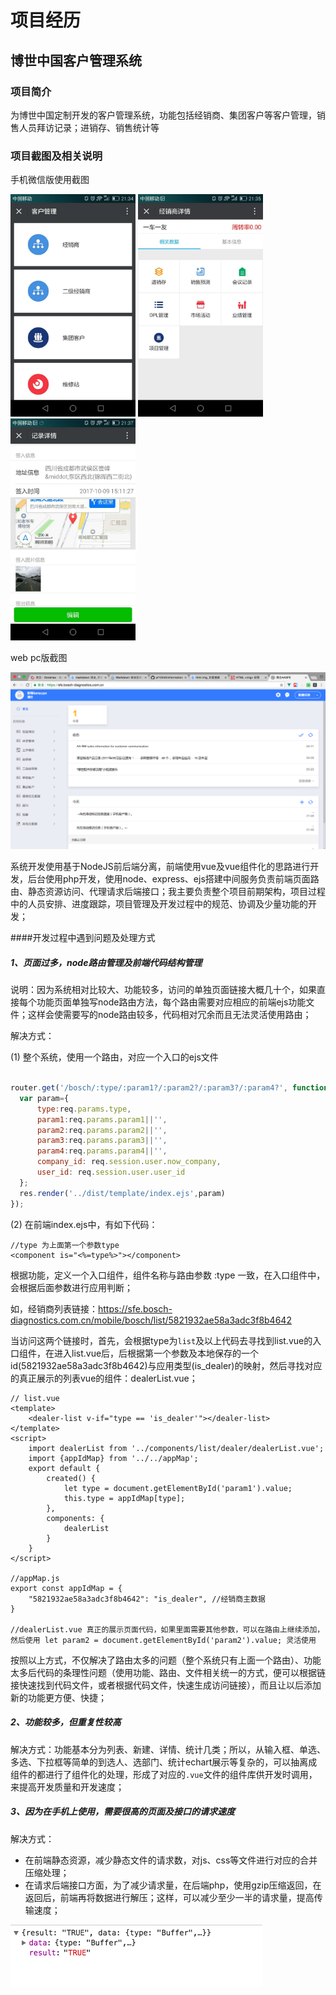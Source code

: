 # 项目经历

## 博世中国客户管理系统

### 项目简介

为博世中国定制开发的客户管理系统，功能包括经销商、集团客户等客户管理，销售人员拜访记录；进销存、销售统计等

### 项目截图及相关说明

手机微信版使用截图

<img alt="客户管理应用列表" width="200" src="./images/bosch_customer.jpeg"/>
<img alt="经销商详情" width="200" src="./images/bosch_custom_detail.jpeg"/>
<img alt="拜访记录详情" width="200" src="./images/bosch_visit.jpeg"/>

web pc版截图

<img alt="博世web版" src="./images/bosch_web.png" />

系统开发使用基于NodeJS前后端分离，前端使用vue及vue组件化的思路进行开发，后台使用php开发，使用node、express、ejs搭建中间服务负责前端页面路由、静态资源访问、代理请求后端接口；我主要负责整个项目前期架构，项目过程中的人员安排、进度跟踪，项目管理及开发过程中的规范、协调及少量功能的开发；


####开发过程中遇到问题及处理方式

##### 1、页面过多，node路由管理及前端代码结构管理

说明：因为系统相对比较大、功能较多，访问的单独页面链接大概几十个，如果直接每个功能页面单独写node路由方法，每个路由需要对应相应的前端ejs功能文件；这样会使需要写的node路由较多，代码相对冗余而且无法灵活使用路由；

解决方式：

(1) 整个系统，使用一个路由，对应一个入口的ejs文件

```js

router.get('/bosch/:type/:param1?/:param2?/:param3?/:param4?', function(req, res) {
  var param={
      type:req.params.type,
      param1:req.params.param1||'',
      param2:req.params.param2||'',
      param3:req.params.param3||'',
      param4:req.params.param4||'',
      company_id: req.session.user.now_company,
      user_id: req.session.user.user_id
  };
  res.render('../dist/template/index.ejs',param)
});

```

(2) 在前端index.ejs中，有如下代码：

```
//type 为上面第一个参数type
<component is="<%=type%>"></component>

```
根据功能，定义一个入口组件，组件名称与路由参数 :type 一致，在入口组件中，会根据后面参数进行应用判断；

如，经销商列表链接：https://sfe.bosch-diagnostics.com.cn/mobile/bosch/list/5821932ae58a3adc3f8b4642

当访问这两个链接时，首先，会根据type为```list```及以上代码去寻找到list.vue的入口组件，在进入list.vue后，后根据第一个参数及本地保存的一个id(5821932ae58a3adc3f8b4642)与应用类型(is_dealer)的映射，然后寻找对应的真正展示的列表vue的组件：dealerList.vue；

```
// list.vue
<template>
	<dealer-list v-if="type == 'is_dealer'"></dealer-list>
</template>
<script>
	import dealerList from '../components/list/dealer/dealerList.vue';
	import {appIdMap} from '../../appMap';
	export default {
		created() {
			let type = document.getElementById('param1').value;
			this.type = appIdMap[type];
		},
		components: {
			dealerList
		}
	}
</script>

//appMap.js
export const appIdMap = {
	"5821932ae58a3adc3f8b4642": "is_dealer", //经销商主数据
}

//dealerList.vue 真正的展示页面代码，如果里面需要其他参数，可以在路由上继续添加，然后使用 let param2 = document.getElementById('param2').value; 灵活使用
```
按照以上方式，不仅解决了路由太多的问题（整个系统只有上面一个路由）、功能太多后代码的条理性问题（使用功能、路由、文件相关统一的方式，便可以根据链接快速找到代码文件，或者根据代码文件，快速生成访问链接），而且让以后添加新的功能更方便、快捷；


##### 2、功能较多，但重复性较高

解决方式：功能基本分为列表、新建、详情、统计几类；所以，从输入框、单选、多选、下拉框等简单的到选人、选部门、统计echart展示等复杂的，可以抽离成组件的都进行了组件化的处理，形成了对应的```.vue```文件的组件库供开发时调用，来提高开发质量和开发速度；

##### 3、因为在手机上使用，需要很高的页面及接口的请求速度

解决方式：

- 在前端静态资源，减少静态文件的请求数，对js、css等文件进行对应的合并压缩处理；
- 在请求后端接口方面，为了减少请求量，在后端php，使用gzip压缩返回，在返回后，前端再将数据进行解压；这样，可以减少至少一半的请求量，提高传输速度；
<img src="./images/buffer.png" />




